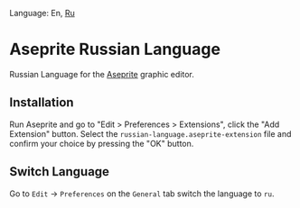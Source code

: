 Language: En, [Ru](README.ru.md)

# Aseprite Russian Language
Russian Language for the [Aseprite](https://github.com/aseprite/aseprite) graphic editor.

## Installation
Run Aseprite and go to "Edit > Preferences > Extensions", click the "Add Extension" button. Select the `russian-language.aseprite-extension` file and confirm your choice by pressing the "OK" button.

## Switch Language
Go to ```Edit``` -> ```Preferences``` on the ```General``` tab switch the language to ```ru```. 
